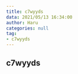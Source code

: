 ```yaml
---
title: c7wyyds
data: 2021/05/13 16:34:00
author: Haru
categories: null
tag:
- c7wyyds
---
```


## c7wyyds

